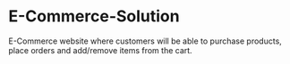 # E-Commerce-Solution

E-Commerce website where customers will be able to purchase products, place orders and add/remove items from the cart.
